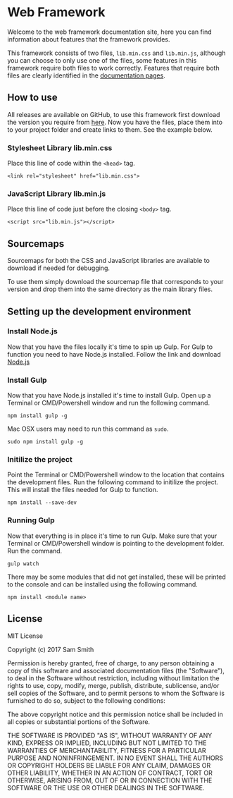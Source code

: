 # Web Framework

Welcome to the web framework documentation site, here you can find information about features that the framework provides.

This framework consists of two files, `lib.min.css` and `lib.min.js`, although you can choose to only use one of the files, 
some features in this framework require both files to work correctly. Features that require both files are clearly identified 
in the [documentation pages](https://smithymx67.co.uk/Framework/docSite).

## How to use
All releases are available on GitHub, to use this framework first download the version you require from 
[here](https://github.com/smithymx67/Web-Framework/releases). Now you have the files, place them into to your project 
folder and create links to them. See the example below.

### Stylesheet Library lib.min.css
Place this line of code within the `<head>` tag.

`<link rel="stylesheet" href="lib.min.css">`


### JavaScript Library lib.min.js
Place this line of code just before the closing `<body>` tag.

`<script src="lib.min.js"></script>`

## Sourcemaps
Sourcemaps for both the CSS and JavaScript libraries are available to download if needed for debugging.

To use them simply download the sourcemap file that corresponds to your version and drop them into the same directory as 
the main library files.


## Setting up the development environment
### Install Node.js
Now that you have the files locally it's time to spin up Gulp.
For Gulp to function you need to have Node.js installed.
Follow the link and download [Node.js](https://nodejs.org/en/download/)

### Install Gulp
Now that you have Node.js installed it's time to install Gulp.
Open up a Terminal or CMD/Powershell window and run the following command.

`npm install gulp -g`

Mac OSX users may need to run this command as `sudo`.

`sudo npm install gulp -g`

### Initilize the project
Point the Terminal or CMD/Powershell window to the location that contains the development files.
Run the following command to initilize the project.
This will install the files needed for Gulp to function.

`npm install --save-dev`

### Running Gulp
Now that everything is in place it's time to run Gulp.
Make sure that your Terminal or CMD/Powershell window is pointing to the development folder.
Run the command.

`gulp watch`

There may be some modules that did not get installed, these will be printed to the console and can be installed using the following command.

`npm install <module name>`


## License
MIT License

Copyright (c) 2017 Sam Smith

Permission is hereby granted, free of charge, to any person obtaining a copy of this software and associated documentation 
files (the "Software"), to deal in the Software without restriction, including without limitation the rights to use, copy, 
modify, merge, publish, distribute, sublicense, and/or sell copies of the Software, and to permit persons to whom the Software 
is furnished to do so, subject to the following conditions:

The above copyright notice and this permission notice shall be included in all copies or substantial portions of the Software.

THE SOFTWARE IS PROVIDED "AS IS", WITHOUT WARRANTY OF ANY KIND, EXPRESS OR IMPLIED, INCLUDING BUT NOT LIMITED TO THE WARRANTIES 
OF MERCHANTABILITY, FITNESS FOR A PARTICULAR PURPOSE AND NONINFRINGEMENT. IN NO EVENT SHALL THE AUTHORS OR COPYRIGHT HOLDERS BE 
LIABLE FOR ANY CLAIM, DAMAGES OR OTHER LIABILITY, WHETHER IN AN ACTION OF CONTRACT, TORT OR OTHERWISE, ARISING FROM, OUT OF OR IN 
CONNECTION WITH THE SOFTWARE OR THE USE OR OTHER DEALINGS IN THE SOFTWARE.
